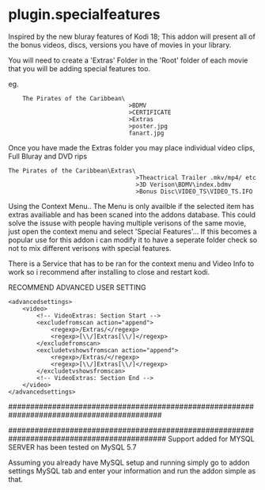 # plugin.specialfeatures
Inspired by the new bluray features of Kodi 18; This addon will present all of the bonus videos, discs, versions you have of movies in your library.


You will need to create a 'Extras' Folder in the 'Root' folder of each movie that you will be adding special features too.

eg.
```
    The Pirates of the Caribbean\
                                  >BDMV
                                  >CERTIFICATE
                                  >Extras
                                  >poster.jpg
                                  fanart.jpg
```

Once you have made the Extras folder you may place individual video clips, Full Bluray and DVD rips

```
The Pirates of the Caribbean\Extras\
                                    >Theactrical Trailer .mkv/mp4/ etc
                                    >3D Verison\BDMV\index.bdmv
                                    >Bonus Disc\VIDEO_TS\VIDEO_TS.IFO
```
Using the Context Menu.. 
        The Menu is only availble if the selected item has extras availiable and has been scaned into the addons database.
        This could solve the issuse with people having multiple verisons of the same movie, just open the context menu and select
        'Special Features'... If this becomes a popular use for this addon i can modify it to have a seperate folder check so not to
        mix different verisons with special features.
        
There is a Service that has to be ran for the context menu and Video Info to work so i recommend after installing to close and restart kodi.

RECOMMEND ADVANCED USER SETTING

```  
<advancedsettings>
    <video>
        <!-- VideoExtras: Section Start -->
        <excludefromscan action="append">
            <regexp>/Extras/</regexp>
            <regexp>[\\/]Extras[\\/]</regexp>
        </excludefromscan>
        <excludetvshowsfromscan action="append">
            <regexp>/Extras/</regexp>
            <regexp>[\\/]Extras[\\/]</regexp>
        </excludetvshowsfromscan>
        <!-- VideoExtras: Section End -->
    </video>
</advancedsettings>
```
###########################################################################################


############################################################################################
Support added for MYSQL SERVER has been tested on MySQL 5.7

Assuming you already have MySQL setup and running simply go to addon settings
MySQL tab and enter your information and run the addon simple as that.
